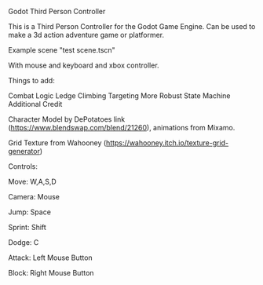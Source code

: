 Godot Third Person Controller

This is a Third Person Controller for the Godot Game Engine. Can be used to make a 3d action adventure game or platformer.

Example scene "test scene.tscn"

With mouse and keyboard and xbox controller.

Things to add:

Combat Logic Ledge Climbing Targeting More Robust State Machine Additional Credit

Character Model by DePotatoes link (https://www.blendswap.com/blend/21260), animations from Mixamo.

Grid Texture from Wahooney (https://wahooney.itch.io/texture-grid-generator)

Controls:

Move: W,A,S,D

Camera: Mouse

Jump: Space

Sprint: Shift

Dodge: C

Attack: Left Mouse Button

Block: Right Mouse Button